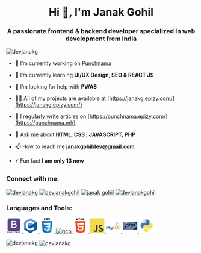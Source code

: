 <h1 align="center">Hi 👋, I'm Janak Gohil</h1>
<h3 align="center">A passionate frontend & backend developer specialized in web development from India</h3>

<p align="left"> <img src="https://komarev.com/ghpvc/?username=devjanakg&label=Profile%20views&color=0e75b6&style=flat" alt="devjanakg" /> </p>

- 🔭 I’m currently working on [Punchnama](https://punchnama.epizy.com/)

- 🌱 I’m currently learning **UI/UX Design, SEO & REACT JS**

- 🤝 I’m looking for help with **PWAS**

- 👨‍💻 All of my projects are available at [https://janakg.epizy.com/](https://janakg.epizy.com/)

- 📝 I regularly write articles on [https://punchnama.epizy.com/](https://punchnama.ml/)

- 💬 Ask me about **HTML, CSS , JAVASCRIPT, PHP**

- 📫 How to reach me **janakgohildev@gmail.com**

- ⚡ Fun fact **I am only 13 now**

<h3 align="left">Connect with me:</h3>
<p align="left">
<a href="https://codepen.io/devjanakg" target="blank"><img align="center" src="https://raw.githubusercontent.com/rahuldkjain/github-profile-readme-generator/master/src/images/icons/Social/codepen.svg" alt="devjanakg" height="30" width="40" /></a>
<a href="https://twitter.com/devjanakgohil" target="blank"><img align="center" src="https://raw.githubusercontent.com/rahuldkjain/github-profile-readme-generator/master/src/images/icons/Social/twitter.svg" alt="devjanakgohil" height="30" width="40" /></a>
<a href="https://stackoverflow.com/users/janak gohil" target="blank"><img align="center" src="https://raw.githubusercontent.com/rahuldkjain/github-profile-readme-generator/master/src/images/icons/Social/stack-overflow.svg" alt="janak gohil" height="30" width="40" /></a>
<a href="https://instagram.com/devjanakgohil" target="blank"><img align="center" src="https://raw.githubusercontent.com/rahuldkjain/github-profile-readme-generator/master/src/images/icons/Social/instagram.svg" alt="devjanakgohil" height="30" width="40" /></a>
</p>

<h3 align="left">Languages and Tools:</h3>
<p align="left"> <a href="https://getbootstrap.com" target="_blank"> <img src="https://raw.githubusercontent.com/devicons/devicon/master/icons/bootstrap/bootstrap-plain-wordmark.svg" alt="bootstrap" width="40" height="40"/> </a> <a href="https://www.cprogramming.com/" target="_blank"> <img src="https://raw.githubusercontent.com/devicons/devicon/master/icons/c/c-original.svg" alt="c" width="40" height="40"/> </a> <a href="https://www.w3schools.com/css/" target="_blank"> <img src="https://raw.githubusercontent.com/devicons/devicon/master/icons/css3/css3-original-wordmark.svg" alt="css3" width="40" height="40"/> </a> <a href="https://cloud.google.com" target="_blank"> <img src="https://www.vectorlogo.zone/logos/google_cloud/google_cloud-icon.svg" alt="gcp" width="40" height="40"/> </a> <a href="https://www.w3.org/html/" target="_blank"> <img src="https://raw.githubusercontent.com/devicons/devicon/master/icons/html5/html5-original-wordmark.svg" alt="html5" width="40" height="40"/> </a> <a href="https://developer.mozilla.org/en-US/docs/Web/JavaScript" target="_blank"> <img src="https://raw.githubusercontent.com/devicons/devicon/master/icons/javascript/javascript-original.svg" alt="javascript" width="40" height="40"/> </a> <a href="https://www.mysql.com/" target="_blank"> <img src="https://raw.githubusercontent.com/devicons/devicon/master/icons/mysql/mysql-original-wordmark.svg" alt="mysql" width="40" height="40"/> </a> <a href="https://www.php.net" target="_blank"> <img src="https://raw.githubusercontent.com/devicons/devicon/master/icons/php/php-original.svg" alt="php" width="40" height="40"/> </a> <a href="https://www.python.org" target="_blank"> <img src="https://raw.githubusercontent.com/devicons/devicon/master/icons/python/python-original.svg" alt="python" width="40" height="40"/> </a> </p>

<p><img align="left" src="https://github-readme-stats.vercel.app/api/top-langs?username=devjanakg&show_icons=true&locale=en&layout=compact" alt="devjanakg" /></p>

<p>&nbsp;<img align="center" src="https://github-readme-stats.vercel.app/api?username=devjanakg&show_icons=true&locale=en" alt="devjanakg" /></p>

